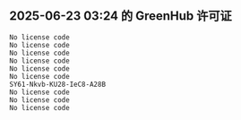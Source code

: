 ## 2025-06-23 03:24 的 GreenHub 许可证
```
No license code
No license code
No license code
No license code
No license code
No license code
SY61-Nkvb-KU28-IeC8-A28B
No license code
No license code
No license code
```
